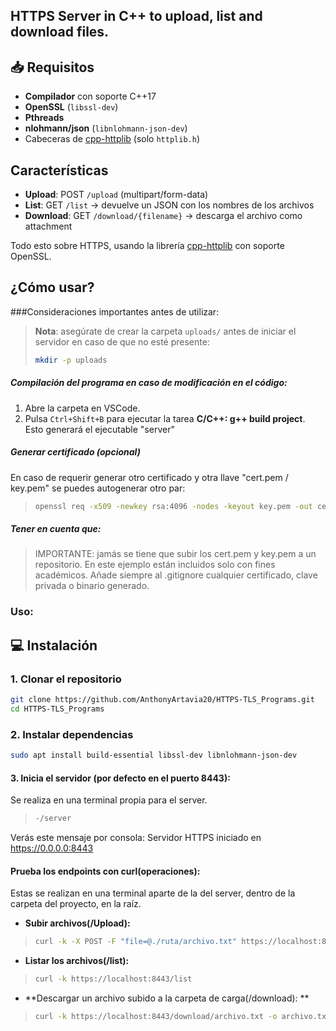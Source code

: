 ## HTTPS Server in C++ to upload, list and download files.

## 📥 Requisitos
- **Compilador** con soporte C++17  
- **OpenSSL** (`libssl-dev`)  
- **Pthreads**  
- **nlohmann/json** (`libnlohmann-json-dev`)  
- Cabeceras de [cpp-httplib](https://github.com/yhirose/cpp-httplib) (solo `httplib.h`)  

## Características

- **Upload**: POST `/upload` (multipart/form-data)  
- **List**: GET `/list` → devuelve un JSON con los nombres de los archivos  
- **Download**: GET `/download/{filename}` → descarga el archivo como attachment  

Todo esto sobre HTTPS, usando la librería [cpp-httplib](https://github.com/yhirose/cpp-httplib) con soporte OpenSSL.

## ¿Cómo usar?

###Consideraciones importantes antes de utilizar:
> **Nota**: asegúrate de crear la carpeta `uploads/` antes de iniciar el servidor en caso de que no esté presente:
> ```bash
> mkdir -p uploads
> ```

##### Compilación del programa en caso de modificación en el código:
1. Abre la carpeta en VSCode.  
2. Pulsa `Ctrl+Shift+B` para ejecutar la tarea **C/C++: g++ build project**. 
Esto generará el ejecutable "server"

##### Generar certificado (opcional)
En caso de requerir generar otro certificado y otra llave "cert.pem / key.pem" se puedes autogenerar otro par:
> ```bash
> openssl req -x509 -newkey rsa:4096 -nodes -keyout key.pem -out cert.pem -days 365 -subj "/C=CR/ST=SanJose/L=SanJose/O=MiOrg/OU=IT/CN=localhost"
> ```

##### Tener en cuenta que:
> IMPORTANTE: jamás se tiene que subir los cert.pem y key.pem a un repositorio.
En este ejemplo están incluidos solo con fines académicos.
Añade siempre al .gitignore cualquier certificado, clave privada o binario generado.


### Uso:
## 💻 Instalación
### 1. Clonar el repositorio
```bash
git clone https://github.com/AnthonyArtavia20/HTTPS-TLS_Programs.git
cd HTTPS-TLS_Programs
```
### 2.  Instalar dependencias
```bash
sudo apt install build-essential libssl-dev libnlohmann-json-dev
```

#### 3. Inicia el servidor (por defecto en el puerto 8443):
Se realiza en una terminal propia para el server.
> ```bash
> -/server
> ```
Verás este mensaje por consola: Servidor HTTPS iniciado en https://0.0.0.0:8443

#### Prueba los endpoints con curl(operaciones):
Estas se realizan  en una terminal aparte de la del server, dentro de la carpeta del proyecto, en la raíz.
- **Subir archivos(/Upload):**

> ```bash
> curl -k -X POST -F "file=@./ruta/archivo.txt" https://localhost:8443/upload
> ```

- **Listar los archivos(/list):**

> ```bash
> curl -k https://localhost:8443/list
> ```

- **Descargar un archivo subido a la carpeta de carga(/download): **

> ```bash
> curl -k https://localhost:8443/download/archivo.txt -o archivo.txt
> ```
